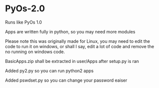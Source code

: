 # PyOs-2.0
Runs like PyOs 1.0

Apps are written fully in python, so you may need more modules

Please note this was originally made for Linux, you may need to edit the code to run it on windows, or shall I say, edit a lot of code and remove the no running on windows code.

BasicApps.zip shall be extracted in user/Apps after setup.py is ran 

Added py2.py so you can run python2 apps

Added pswdset.py so you can change your password eaiser
